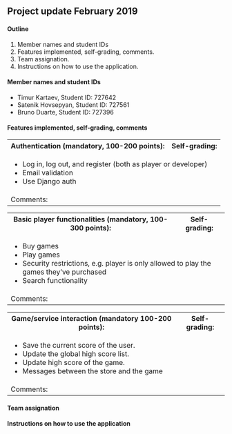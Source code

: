 ## Project update February 2019

#### Outline

1. Member names and student IDs
1. Features implemented, self-grading, comments.
1. Team assignation.
1. Instructions on how to use the application.

#### Member names and student IDs

* Timur Kartaev, Student ID:  727642
* Satenik Hovsepyan, Student ID: 727561
* Bruno Duarte, Student ID: 727396

#### Features implemented, self-grading, comments

<table>
  <tr>
    <th> 
      Authentication (mandatory, 100-200 points):
    </th>
    <th> 
      Self-grading: 
    </th>
  </tr>
  <tr>
    <td colspan="2">
      <ul>
        <li>Log in, log out, and register (both as player or developer)</li>
        <li>Email validation</li>
        <li>Use Django auth</li>
      </ul>
    </td>
  </tr>
  <td colspan="2">
    Comments:
  </td>
</table>

<table>
  <tr>
    <th>
      Basic player functionalities (mandatory, 100-300 points):
    </th>
    <th> 
      Self-grading: 
    </th>
  </tr>
  <tr>
    <td colspan="2">
      <ul>
        <li>Buy games</li>
        <li>Play games</li>
        <li>Security restrictions, e.g. player is only allowed to play the games they’ve purchased</li>
        <li>Search functionality</li>
      </ul>
    </td>
  </tr>
  <td colspan="2">
    Comments:
  </td>
</table>

<table>
  <tr>
    <th>
      Game/service interaction (mandatory 100-200 points):
    </th>
    <th> 
      Self-grading: 
    </th>
  </tr>
  <tr>
    <td colspan="2">
      <ul>
        <li>Save the current score of the user.</li>
        <li>Update the global high score list.
</li>
        <li>Update high score of the game.</li>
        <li>Messages between the store and the game</li>
      </ul>
    </td>
  </tr>
  <td colspan="2">
    Comments:
  </td>
</table>

#### Team assignation


#### Instructions on how to use the application

